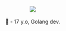 <p align="center">
  <br><br><img src="https://media.tenor.com/C1vNcAGyoG0AAAAC/pepe-frog.gif"><br><br>
  💬 - 17 y.o, Golang dev.
</p>
